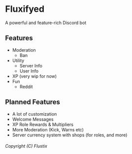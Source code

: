 # Fluxifyed
A powerful and feature-rich Discord bot

## Features
- Moderation
  - Ban 
- Utility
  - Server Info 
  - User Info 
- XP (very wip for now)
- Fun
  - Reddit

## Planned Features
- A lot of customization
- Welcome Messages
- XP Role Rewards & Multipliers
- More Moderation (Kick, Warns etc)
- Server currency system with shops (for roles, and more)

###### Copyright (C) Flustix
